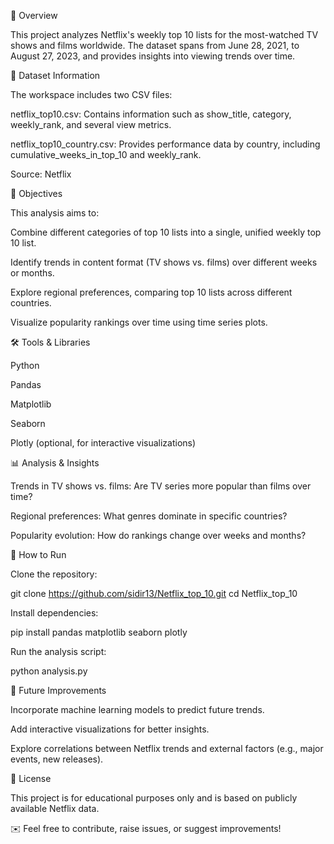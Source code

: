 




📌 Overview

This project analyzes Netflix's weekly top 10 lists for the most-watched TV shows and films worldwide. The dataset spans from June 28, 2021, to August 27, 2023, and provides insights into viewing trends over time.

📂 Dataset Information

The workspace includes two CSV files:

netflix_top10.csv: Contains information such as show_title, category, weekly_rank, and several view metrics.

netflix_top10_country.csv: Provides performance data by country, including cumulative_weeks_in_top_10 and weekly_rank.

Source: Netflix

🎯 Objectives

This analysis aims to:

Combine different categories of top 10 lists into a single, unified weekly top 10 list.

Identify trends in content format (TV shows vs. films) over different weeks or months.

Explore regional preferences, comparing top 10 lists across different countries.

Visualize popularity rankings over time using time series plots.

🛠️ Tools & Libraries

Python

Pandas

Matplotlib

Seaborn

Plotly (optional, for interactive visualizations)

📊 Analysis & Insights

Trends in TV shows vs. films: Are TV series more popular than films over time?

Regional preferences: What genres dominate in specific countries?

Popularity evolution: How do rankings change over weeks and months?

🚀 How to Run

Clone the repository:

git clone https://github.com/sidir13/Netflix_top_10.git
cd Netflix_top_10

Install dependencies:

pip install pandas matplotlib seaborn plotly

Run the analysis script:

python analysis.py

📌 Future Improvements

Incorporate machine learning models to predict future trends.

Add interactive visualizations for better insights.

Explore correlations between Netflix trends and external factors (e.g., major events, new releases).

📜 License

This project is for educational purposes only and is based on publicly available Netflix data.

✉️ Feel free to contribute, raise issues, or suggest improvements!

